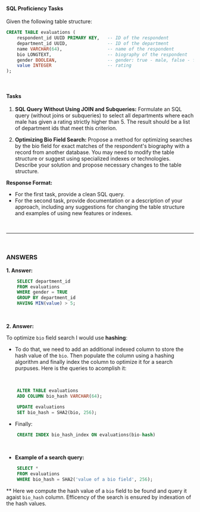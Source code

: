 #### SQL Proficiency Tasks

Given the following table structure:

```sql
CREATE TABLE evaluations (
    respondent_id UUID PRIMARY KEY,   -- ID of the respondent
    department_id UUID,               -- ID of the department
    name VARCHAR(64),                 -- name of the respondent
    bio LONGTEXT,                     -- biography of the respondent
    gender BOOLEAN,                   -- gender: true - male, false - female
    value INTEGER                     -- rating
);
```

<br>

#### Tasks

1. **SQL Query Without Using JOIN and Subqueries:**
   Formulate an SQL query (without joins or subqueries) to select all departments where each male has given a rating strictly higher than 5. The result should be a list of department ids that meet this criterion.
   <br>

2. **Optimizing Bio Field Search:**
   Propose a method for optimizing searches by the bio field for exact matches of the respondent's biography with a record from another database. You may need to modify the table structure or suggest using specialized indexes or technologies. Describe your solution and propose necessary changes to the table structure.

**Response Format:**
- For the first task, provide a clean SQL query.
- For the second task, provide documentation or a description of your approach, including any suggestions for changing the table structure and examples of using new features or indexes.

<br>

---

<br>

### ANSWERS

**1. Answer:**

```sql
    SELECT department_id
    FROM evaluations
    WHERE gender = TRUE
    GROUP BY department_id
    HAVING MIN(value) > 5;
```
<br>

**2. Answer:**

To optimize `bio` field search I would use **hashing**:

- To do that, we need to add an additional indexed column to store the hash value of the `bio`. Then populate the column using a hashing algorithm and finally index the column to optimize it for a search purpuses. Here is the queries to acomplish it:

<br>

```sql
    ALTER TABLE evaluations
    ADD COLUMN bio_hash VARCHAR(64);
```
```sql
    UPDATE evaluations
    SET bio_hash = SHA2(bio, 256);
```

- Finally:

```sql
    CREATE INDEX bio_hash_index ON evaluations(bio-hash)
```

<br>

- **Example of a search query:**
    
```sql
    SELECT *
    FROM evaluations
    WHERE bio_hash = SHA2('value of a bio field', 256);
```

\*\* Here we compute the hash value of a `bio` field to be found and query it agaist `bio_hash` column. Efficency of the search is ensured by indexation of the hash values.